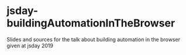 # jsday-buildingAutomationInTheBrowser
Slides and sources for the talk about building automation in the browser given at jsday 2019
